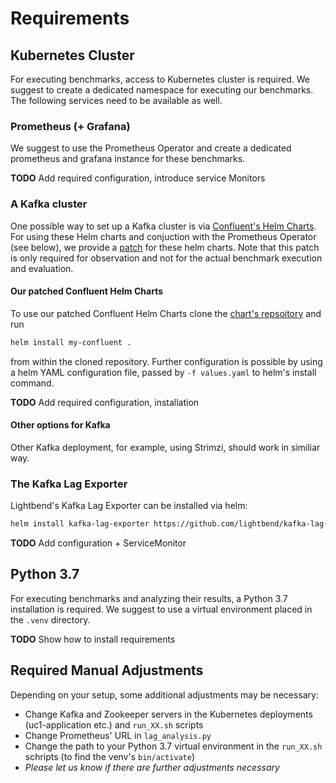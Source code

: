 # Requirements


## Kubernetes Cluster

For executing benchmarks, access to Kubernetes cluster is required. We suggest
to create a dedicated namespace for executing our benchmarks. The following
services need to be available as well.

### Prometheus (+ Grafana)

We suggest to use the Prometheus Operator and create a dedicated prometheus and
grafana instance for these benchmarks.

**TODO** Add required configuration, introduce service Monitors

### A Kafka cluster

One possible way to set up a Kafka cluster is via [Confluent's Helm Charts](https://github.com/confluentinc/cp-helm-charts).
For using these Helm charts and conjuction with the Prometheus Operator (see
below), we provide a [patch](https://github.com/SoerenHenning/cp-helm-charts)
for these helm charts. Note that this patch is only required for observation and
not for the actual benchmark execution and evaluation.

#### Our patched Confluent Helm Charts

To use our patched Confluent Helm Charts clone the
[chart's repsoitory](https://github.com/SoerenHenning/cp-helm-charts) and run

```sh
helm install my-confluent .
```

from within the cloned repository. Further configuration is possible by using a
helm YAML configuration file, passed by `-f values.yaml` to helm's install
command.

**TODO** Add required configuration, installation

#### Other options for Kafka

Other Kafka deployment, for example, using Strimzi, should work in similiar way.

### The Kafka Lag Exporter

Lightbend's Kafka Lag Exporter can be installed via helm:

```sh
helm install kafka-lag-exporter https://github.com/lightbend/kafka-lag-exporter/releases/download/v0.6.0/kafka-lag-exporter-0.6.0.tgz
```

**TODO** Add configuration + ServiceMonitor


## Python 3.7

For executing benchmarks and analyzing their results, a Python 3.7 installation
is required. We suggest to use a virtual environment placed in the `.venv` directory.

**TODO** Show how to install requirements


## Required Manual Adjustments

Depending on your setup, some additional adjustments may be necessary:

* Change Kafka and Zookeeper servers in the Kubernetes deployments (uc1-application etc.) and `run_XX.sh` scripts
* Change Prometheus' URL in `lag_analysis.py`
* Change the path to your Python 3.7 virtual environment in the `run_XX.sh` schripts (to find the venv's `bin/activate`)
* *Please let us know if there are further adjustments necessary*